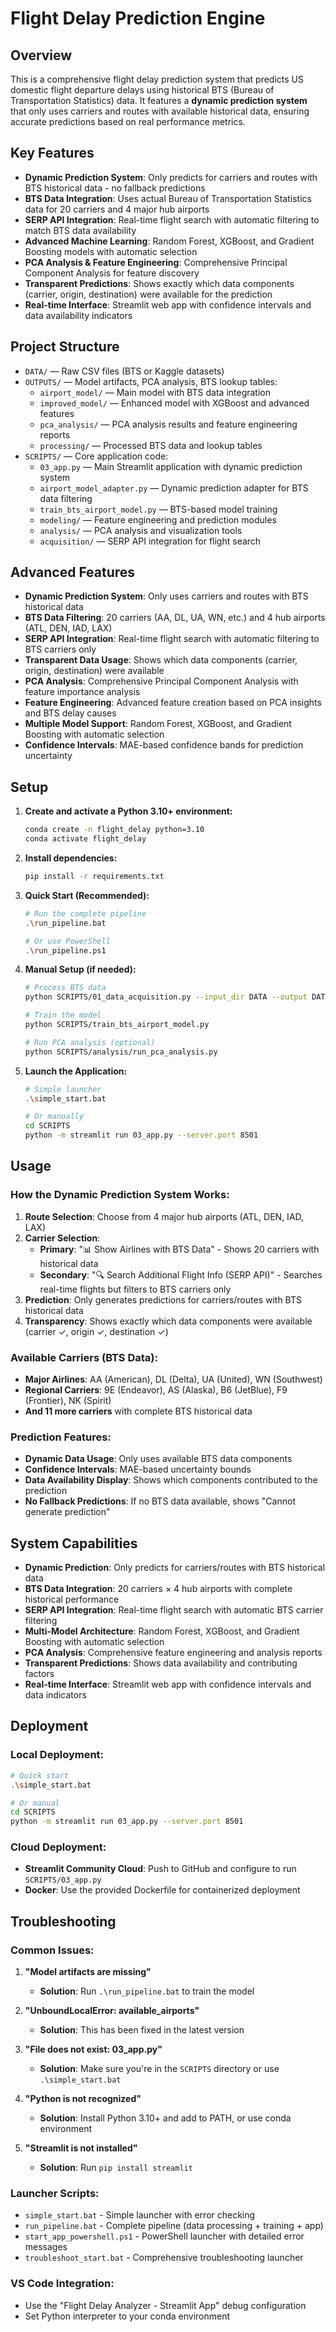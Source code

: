 Flight Delay Prediction Engine
==============================

Overview
--------
This is a comprehensive flight delay prediction system that predicts US domestic flight departure delays using historical BTS (Bureau of Transportation Statistics) data. It features a **dynamic prediction system** that only uses carriers and routes with available historical data, ensuring accurate predictions based on real performance metrics.

Key Features
------------
- **Dynamic Prediction System**: Only predicts for carriers and routes with BTS historical data - no fallback predictions
- **BTS Data Integration**: Uses actual Bureau of Transportation Statistics data for 20 carriers and 4 major hub airports
- **SERP API Integration**: Real-time flight search with automatic filtering to match BTS data availability
- **Advanced Machine Learning**: Random Forest, XGBoost, and Gradient Boosting models with automatic selection
- **PCA Analysis & Feature Engineering**: Comprehensive Principal Component Analysis for feature discovery
- **Transparent Predictions**: Shows exactly which data components (carrier, origin, destination) were available for the prediction
- **Real-time Interface**: Streamlit web app with confidence intervals and data availability indicators

Project Structure
-----------------
- `DATA/` — Raw CSV files (BTS or Kaggle datasets)
- `OUTPUTS/` — Model artifacts, PCA analysis, BTS lookup tables:
  - `airport_model/` — Main model with BTS data integration
  - `improved_model/` — Enhanced model with XGBoost and advanced features
  - `pca_analysis/` — PCA analysis results and feature engineering reports
  - `processing/` — Processed BTS data and lookup tables
- `SCRIPTS/` — Core application code:
  - `03_app.py` — Main Streamlit application with dynamic prediction system
  - `airport_model_adapter.py` — Dynamic prediction adapter for BTS data filtering
  - `train_bts_airport_model.py` — BTS-based model training
  - `modeling/` — Feature engineering and prediction modules
  - `analysis/` — PCA analysis and visualization tools
  - `acquisition/` — SERP API integration for flight search

Advanced Features
------------------
- **Dynamic Prediction System**: Only uses carriers and routes with BTS historical data
- **BTS Data Filtering**: 20 carriers (AA, DL, UA, WN, etc.) and 4 hub airports (ATL, DEN, IAD, LAX)
- **SERP API Integration**: Real-time flight search with automatic filtering to BTS carriers only
- **Transparent Data Usage**: Shows which data components (carrier, origin, destination) were available
- **PCA Analysis**: Comprehensive Principal Component Analysis with feature importance analysis
- **Feature Engineering**: Advanced feature creation based on PCA insights and BTS delay causes
- **Multiple Model Support**: Random Forest, XGBoost, and Gradient Boosting with automatic selection
- **Confidence Intervals**: MAE-based confidence bands for prediction uncertainty

Setup
-----
1) **Create and activate a Python 3.10+ environment:**
   ```bash
   conda create -n flight_delay python=3.10
   conda activate flight_delay
   ```

2) **Install dependencies:**
   ```bash
   pip install -r requirements.txt
   ```

3) **Quick Start (Recommended):**
   ```bash
   # Run the complete pipeline
   .\run_pipeline.bat
   
   # Or use PowerShell
   .\run_pipeline.ps1
   ```

4) **Manual Setup (if needed):**
   ```bash
   # Process BTS data
   python SCRIPTS/01_data_acquisition.py --input_dir DATA --output DATA/processed.csv
   
   # Train the model
   python SCRIPTS/train_bts_airport_model.py
   
   # Run PCA analysis (optional)
   python SCRIPTS/analysis/run_pca_analysis.py
   ```

5) **Launch the Application:**
   ```bash
   # Simple launcher
   .\simple_start.bat
   
   # Or manually
   cd SCRIPTS
   python -m streamlit run 03_app.py --server.port 8501
   ```

Usage
-----
### **How the Dynamic Prediction System Works:**

1. **Route Selection**: Choose from 4 major hub airports (ATL, DEN, IAD, LAX)
2. **Carrier Selection**: 
   - **Primary**: "📊 Show Airlines with BTS Data" - Shows 20 carriers with historical data
   - **Secondary**: "🔍 Search Additional Flight Info (SERP API)" - Searches real-time flights but filters to BTS carriers only
3. **Prediction**: Only generates predictions for carriers/routes with BTS historical data
4. **Transparency**: Shows exactly which data components were available (carrier ✓, origin ✓, destination ✓)

### **Available Carriers (BTS Data):**
- **Major Airlines**: AA (American), DL (Delta), UA (United), WN (Southwest)
- **Regional Carriers**: 9E (Endeavor), AS (Alaska), B6 (JetBlue), F9 (Frontier), NK (Spirit)
- **And 11 more carriers** with complete BTS historical data

### **Prediction Features:**
- **Dynamic Data Usage**: Only uses available BTS data components
- **Confidence Intervals**: MAE-based uncertainty bounds
- **Data Availability Display**: Shows which components contributed to the prediction
- **No Fallback Predictions**: If no BTS data available, shows "Cannot generate prediction"

System Capabilities
-------------------
- **Dynamic Prediction**: Only predicts for carriers/routes with BTS historical data
- **BTS Data Integration**: 20 carriers × 4 hub airports with complete historical performance
- **SERP API Integration**: Real-time flight search with automatic BTS carrier filtering
- **Multi-Model Architecture**: Random Forest, XGBoost, and Gradient Boosting with automatic selection
- **PCA Analysis**: Comprehensive feature engineering and analysis reports
- **Transparent Predictions**: Shows data availability and contributing factors
- **Real-time Interface**: Streamlit web app with confidence intervals and data indicators

Deployment
----------
### **Local Deployment:**
```bash
# Quick start
.\simple_start.bat

# Or manual
cd SCRIPTS
python -m streamlit run 03_app.py --server.port 8501
```

### **Cloud Deployment:**
- **Streamlit Community Cloud**: Push to GitHub and configure to run `SCRIPTS/03_app.py`
- **Docker**: Use the provided Dockerfile for containerized deployment

Troubleshooting
---------------
### **Common Issues:**

1. **"Model artifacts are missing"**
   - **Solution**: Run `.\run_pipeline.bat` to train the model

2. **"UnboundLocalError: available_airports"**
   - **Solution**: This has been fixed in the latest version

3. **"File does not exist: 03_app.py"**
   - **Solution**: Make sure you're in the `SCRIPTS` directory or use `.\simple_start.bat`

4. **"Python is not recognized"**
   - **Solution**: Install Python 3.10+ and add to PATH, or use conda environment

5. **"Streamlit is not installed"**
   - **Solution**: Run `pip install streamlit`

### **Launcher Scripts:**
- `simple_start.bat` - Simple launcher with error checking
- `run_pipeline.bat` - Complete pipeline (data processing + training + app)
- `start_app_powershell.ps1` - PowerShell launcher with detailed error messages
- `troubleshoot_start.bat` - Comprehensive troubleshooting launcher

### **VS Code Integration:**
- Use the "Flight Delay Analyzer - Streamlit App" debug configuration
- Set Python interpreter to your conda environment

